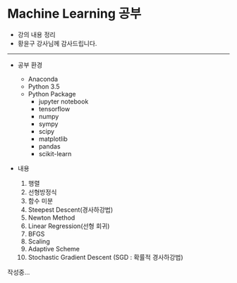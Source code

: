 # Machine Learning 공부
* 강의 내용 정리
* 황윤구 강사님께 감사드립니다.
---
* 공부 환경
	* Anaconda
	* Python 3.5
	* Python Package
		* jupyter notebook
		* tensorflow
		* numpy
		* sympy
		* scipy
		* matplotlib
		* pandas
		* scikit-learn

* 내용
	1. 행렬
	1. 선형방정식
	1. 함수 미분
	1. Steepest Descent(경사하강법)
	1. Newton Method
	1. Linear Regression(선형 회귀)
	1. BFGS
	1. Scaling
	1. Adaptive Scheme
	1. Stochastic Gradient Descent (SGD : 확률적 경사하강법)

작성중...
